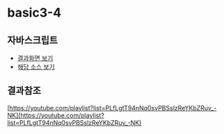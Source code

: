 # basic3-4

## 자바스크립트

* [결과화면 보기](https://yeony1011.github.io/2019script_ex/js_basic/3-4.html)
* [해당 소스 보기](https://github.com/yeony1011/2019script_ex/js_basic/3-4.html)

## 결과참조

[https://youtube.com/playlist?list=PLfLgtT94nNq0svPBSslzReYKbZRuv_-NK](https://youtube.com/playlist?list=PLfLgtT94nNq0svPBSslzReYKbZRuv_-NK)

